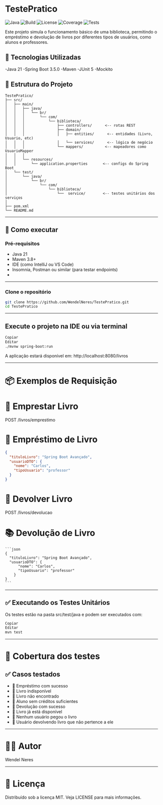 # TestePratico

![Java](https://img.shields.io/badge/Java-21-blue.svg)
![Build](https://img.shields.io/badge/build-passing-brightgreen.svg)
![License](https://img.shields.io/badge/license-MIT-blue.svg)
![Coverage](https://img.shields.io/badge/coverage-100%25-success.svg)
![Tests](https://img.shields.io/badge/tests-passing-brightgreen.svg)

Este projeto simula o funcionamento básico de uma biblioteca, permitindo o empréstimo e devolução de livros por diferentes tipos de usuários, como alunos e professores.

## 🚀 Tecnologias Utilizadas

-Java 21
-Spring Boot 3.5.0
-Maven
-JUnit 5
-Mockito

## 📁 Estrutura do Projeto

```pgsql
TestePratico/
├── src/
│   ├── main/
│   │   ├── java/
│   │   │   └── br/
│   │   │       └── com/
│   │   │           └── biblioteca/
│   │   │               ├── controllers/      <-- rotas REST
│   │   │               ├── domain/
│   │   │               │   ├── entities/      <-- entidades (Livro, Usuario, etc)
│   │   │               │   └── services/      <-- lógica de negócio
│   │   │               └── mappers/          <-- mapeadores como UsuarioMapper
│   │   │               
│   │   └── resources/
│   │       └── application.properties       <-- configs do Spring Boot
│   └── test/
│       └── java/
│           └── br/
│               └── com/
│                   └── biblioteca/
│                       └──  service/        <-- testes unitários dos serviços
│                       
├── pom.xml
└── README.md

```
---

## 🚀 Como executar

### Pré-requisitos

- Java 21
- Maven 3.8+
- IDE (como IntelliJ ou VS Code)
- Insomnia, Postman ou similar (para testar endpoints)
- 
---

### Clone o repositório

```bash
git clone https://github.com/WendelNeres/TestePratico.git
cd TestePratico
```
---
## Execute o projeto na IDE ou via terminal
```bash
Copiar
Editar
./mvnw spring-boot:run
```
A aplicação estará disponível em: http://localhost:8080/livros

---
# 📦 Exemplos de Requisição

  # 📘 Emprestar Livro
  POST /livros/emprestimo
  
  # 🔄 Empréstimo de Livro
  ```json 
  {
    "tituloLivro": "Spring Boot Avançado",
    "usuarioDTO": {
      "nome": "Carlos",
      "tipoUsuario": "professor"
    }
  }
  
```
  
  # 📗 Devolver Livro
  POST /livros/devolucao

  # 📚 Devolução de Livro
    ```json
    {
      "tituloLivro": "Spring Boot Avançado",
      "usuarioDTO": {
          "nome": "Carlos",
          "tipoUsuario": "professor"
        }
    }
    ```
---
## ✅ Executando os Testes Unitários

Os testes estão na pasta src/test/java e podem ser executados com:

```bash
Copiar
Editar
mvn test
```
---
# 🧪 Cobertura dos testes

## ✅ Casos testados

- 🔹 Empréstimo com sucesso
- 🔹 Livro indisponível
- 🔹 Livro não encontrado
- 🔹 Aluno sem créditos suficientes
- 🔹 Devolução com sucesso
- 🔹 Livro já está disponível
- 🔹 Nenhum usuário pegou o livro
- 🔹 Usuário devolvendo livro que não pertence a ele

---
# 🧑‍💻 Autor
Wendel Neres

---
# 📄 Licença
Distribuído sob a licença MIT. Veja LICENSE para mais informações.
